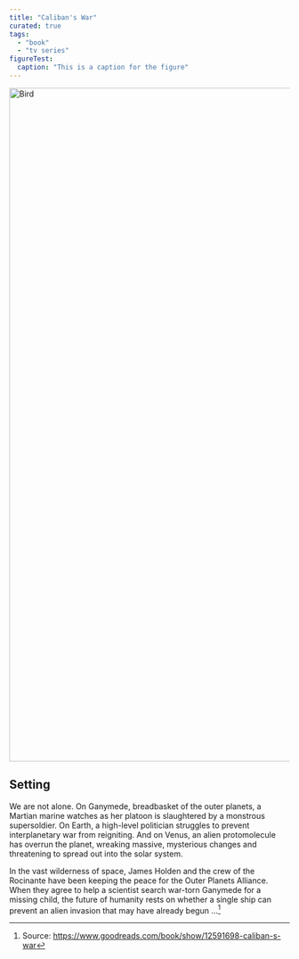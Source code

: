 ```yaml
---
title: "Caliban's War"
curated: true
tags:
  - "book"
  - "tv series"
figureTest:
  caption: "This is a caption for the figure"
---
```



<picture>
<source type="image/jxl" srcset="https://res.cloudinary.com/paulapplegate-com/image/upload/c_limit,w_50,e_shadow:75,x_20,y_20/f_jxl/nikolett-emmert--RUyg_gBZi4-unsplash_fp2pbw.jxl 50w,
 https://res.cloudinary.com/paulapplegate-com/image/upload/c_limit,w_462,e_shadow:75,x_20,y_20/f_jxl/nikolett-emmert--RUyg_gBZi4-unsplash_fp2pbw.jxl 462w,
 https://res.cloudinary.com/paulapplegate-com/image/upload/c_limit,w_695,e_shadow:75,x_20,y_20/f_jxl/nikolett-emmert--RUyg_gBZi4-unsplash_fp2pbw.jxl 695w,
 https://res.cloudinary.com/paulapplegate-com/image/upload/c_limit,w_971,e_shadow:75,x_20,y_20/f_jxl/nikolett-emmert--RUyg_gBZi4-unsplash_fp2pbw.jxl 971w,
 https://res.cloudinary.com/paulapplegate-com/image/upload/c_limit,w_1000,e_shadow:75,x_20,y_20/f_jxl/nikolett-emmert--RUyg_gBZi4-unsplash_fp2pbw.jxl 1000w,
 https://res.cloudinary.com/paulapplegate-com/image/upload/c_limit,w_2148,e_shadow:75,x_20,y_20/f_jxl/nikolett-emmert--RUyg_gBZi4-unsplash_fp2pbw.jxl 2148w" sizes="(max-width: 50px) 50px, (max-width: 462px) 462px, (max-width: 695px) 695px, (max-width: 971px) 971px, (max-width: 1000px) 1000px, 100vw">
<source type="image/avif" srcset="https://res.cloudinary.com/paulapplegate-com/image/upload/c_limit,w_50,e_shadow:75,x_20,y_20/f_avif/nikolett-emmert--RUyg_gBZi4-unsplash_fp2pbw.jxl 50w,
 https://res.cloudinary.com/paulapplegate-com/image/upload/c_limit,w_462,e_shadow:75,x_20,y_20/f_avif/nikolett-emmert--RUyg_gBZi4-unsplash_fp2pbw.jxl 462w,
 https://res.cloudinary.com/paulapplegate-com/image/upload/c_limit,w_695,e_shadow:75,x_20,y_20/f_avif/nikolett-emmert--RUyg_gBZi4-unsplash_fp2pbw.jxl 695w,
 https://res.cloudinary.com/paulapplegate-com/image/upload/c_limit,w_971,e_shadow:75,x_20,y_20/f_avif/nikolett-emmert--RUyg_gBZi4-unsplash_fp2pbw.jxl 971w,
 https://res.cloudinary.com/paulapplegate-com/image/upload/c_limit,w_1000,e_shadow:75,x_20,y_20/f_avif/nikolett-emmert--RUyg_gBZi4-unsplash_fp2pbw.jxl 1000w,
 https://res.cloudinary.com/paulapplegate-com/image/upload/c_limit,w_2148,e_shadow:75,x_20,y_20/f_avif/nikolett-emmert--RUyg_gBZi4-unsplash_fp2pbw.jxl 2148w" sizes="(max-width: 50px) 50px, (max-width: 462px) 462px, (max-width: 695px) 695px, (max-width: 971px) 971px, (max-width: 1000px) 1000px, 100vw">
<source type="image/webp" srcset="https://res.cloudinary.com/paulapplegate-com/image/upload/c_limit,w_50,e_shadow:75,x_20,y_20/f_webp/nikolett-emmert--RUyg_gBZi4-unsplash_fp2pbw.jxl 50w,
 https://res.cloudinary.com/paulapplegate-com/image/upload/c_limit,w_462,e_shadow:75,x_20,y_20/f_webp/nikolett-emmert--RUyg_gBZi4-unsplash_fp2pbw.jxl 462w,
 https://res.cloudinary.com/paulapplegate-com/image/upload/c_limit,w_695,e_shadow:75,x_20,y_20/f_webp/nikolett-emmert--RUyg_gBZi4-unsplash_fp2pbw.jxl 695w,
 https://res.cloudinary.com/paulapplegate-com/image/upload/c_limit,w_971,e_shadow:75,x_20,y_20/f_webp/nikolett-emmert--RUyg_gBZi4-unsplash_fp2pbw.jxl 971w,
 https://res.cloudinary.com/paulapplegate-com/image/upload/c_limit,w_1000,e_shadow:75,x_20,y_20/f_webp/nikolett-emmert--RUyg_gBZi4-unsplash_fp2pbw.jxl 1000w,
 https://res.cloudinary.com/paulapplegate-com/image/upload/c_limit,w_2148,e_shadow:75,x_20,y_20/f_webp/nikolett-emmert--RUyg_gBZi4-unsplash_fp2pbw.jxl 2148w" sizes="(max-width: 50px) 50px, (max-width: 462px) 462px, (max-width: 695px) 695px, (max-width: 971px) 971px, (max-width: 1000px) 1000px, 100vw">
<source type="image/jpg" srcset="https://res.cloudinary.com/paulapplegate-com/image/upload/c_limit,w_50,e_shadow:75,x_20,y_20/f_jpg/nikolett-emmert--RUyg_gBZi4-unsplash_fp2pbw.jxl 50w,
 https://res.cloudinary.com/paulapplegate-com/image/upload/c_limit,w_462,e_shadow:75,x_20,y_20/f_jpg/nikolett-emmert--RUyg_gBZi4-unsplash_fp2pbw.jxl 462w,
 https://res.cloudinary.com/paulapplegate-com/image/upload/c_limit,w_695,e_shadow:75,x_20,y_20/f_jpg/nikolett-emmert--RUyg_gBZi4-unsplash_fp2pbw.jxl 695w,
 https://res.cloudinary.com/paulapplegate-com/image/upload/c_limit,w_971,e_shadow:75,x_20,y_20/f_jpg/nikolett-emmert--RUyg_gBZi4-unsplash_fp2pbw.jxl 971w,
 https://res.cloudinary.com/paulapplegate-com/image/upload/c_limit,w_1000,e_shadow:75,x_20,y_20/f_jpg/nikolett-emmert--RUyg_gBZi4-unsplash_fp2pbw.jxl 1000w,
 https://res.cloudinary.com/paulapplegate-com/image/upload/c_limit,w_2148,e_shadow:75,x_20,y_20/f_jpg/nikolett-emmert--RUyg_gBZi4-unsplash_fp2pbw.jxl 2148w" sizes="(max-width: 50px) 50px, (max-width: 462px) 462px, (max-width: 695px) 695px, (max-width: 971px) 971px, (max-width: 1000px) 1000px, 100vw">
  <img src="https://res.cloudinary.com/paulapplegate-com/image/upload/c_limit,w_2148,e_shadow:75,x_20,y_20/nikolett-emmert--RUyg_gBZi4-unsplash_fp2pbw.jxl" alt="Bird" width="2148" height="1208">
</picture>




## Setting

We are not alone. On Ganymede, breadbasket of the outer planets, a Martian marine watches as her platoon is slaughtered by a monstrous supersoldier. On Earth, a high-level politician struggles to prevent interplanetary war from reigniting. And on Venus, an alien protomolecule has overrun the planet, wreaking massive, mysterious changes and threatening to spread out into the solar system.

In the vast wilderness of space, James Holden and the crew of the Rocinante have been keeping the peace for the Outer Planets Alliance. When they agree to help a scientist search war-torn Ganymede for a missing child, the future of humanity rests on whether a single ship can prevent an alien invasion that may have already begun ...[^1]

[^1]: Source: https://www.goodreads.com/book/show/12591698-caliban-s-war